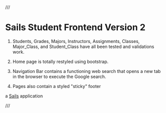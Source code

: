 ///

# Sails Student Frontend Version 2

1. Students, Grades, Majors, Instructors, Assignments, Classes, Major_Class, and Student_Class have all been tested and validations work.

2. Home page is totally restyled using bootstrap.

3. Navigation Bar contains a functioning web search that opens a new tab in the browser to execute the Google search.

4. Pages also contain a styled "sticky" footer

a [Sails](http://sailsjs.org) application

///

